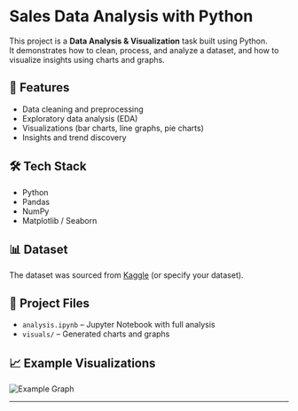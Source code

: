 # Sales Data Analysis with Python

This project is a **Data Analysis & Visualization** task built using Python.  
It demonstrates how to clean, process, and analyze a dataset, and how to visualize insights using charts and graphs.

## 🚀 Features
- Data cleaning and preprocessing  
- Exploratory data analysis (EDA)  
- Visualizations (bar charts, line graphs, pie charts)  
- Insights and trend discovery  

## 🛠️ Tech Stack
- Python  
- Pandas  
- NumPy  
- Matplotlib / Seaborn  

## 📊 Dataset
The dataset was sourced from [Kaggle](https://www.kaggle.com/datasets) (or specify your dataset).  

## 🔗 Project Files
- `analysis.ipynb` – Jupyter Notebook with full analysis  
- `visuals/` – Generated charts and graphs  

## 📈 Example Visualizations
![Example Graph](visuals/example.png)

---
